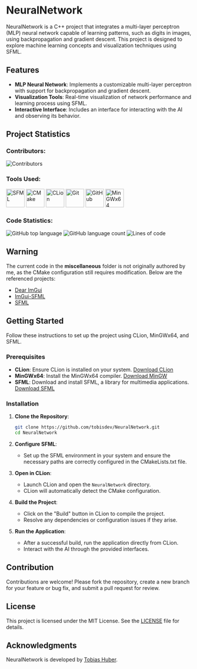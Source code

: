 
# NeuralNetwork

NeuralNetwork is a C++ project that integrates a multi-layer perceptron (MLP) neural network capable of learning patterns, such as digits in images, using backpropagation and gradient descent. This project is designed to explore machine learning concepts and visualization techniques using SFML.

## Features

- **MLP Neural Network**: Implements a customizable multi-layer perceptron with support for backpropagation and gradient descent.
- **Visualization Tools**: Real-time visualization of network performance and learning process using SFML.
- **Interactive Interface**: Includes an interface for interacting with the AI and observing its behavior.

## Project Statistics

### Contributors:

![Contributors](https://contributors-img.web.app/image?repo=tobisdev/NeuralNetwork)

### Tools Used:

<p align="left">
  <img src="https://external-content.duckduckgo.com/iu/?u=https%3A%2F%2Fwww.pikpng.com%2Fpngl%2Fb%2F73-738895_sfml-logo-sfml-icon-clipart.png&f=1&nofb=1&ipt=37dea4a9d226a1cf90ed363fcb1c6c299cf2d3fb76c201bf1f534c8c4e894e36&ipo=images" alt="SFML" height="50">
  <img src="https://upload.wikimedia.org/wikipedia/commons/1/13/Cmake.svg" alt="CMake" height="50">
  <img src="https://external-content.duckduckgo.com/iu/?u=https%3A%2F%2Fresources.jetbrains.com%2Fstorage%2Fproducts%2Fcompany%2Fbrand%2Flogos%2FCLion_icon.png&f=1&nofb=1" alt="CLion" height="50">
  <img src="https://upload.wikimedia.org/wikipedia/commons/3/3f/Git_icon.svg" alt="Git" height="50">
  <img src="https://upload.wikimedia.org/wikipedia/commons/9/91/Octicons-mark-github.svg" alt="GitHub" height="50">
  <img src="https://external-content.duckduckgo.com/iu/?u=http%3A%2F%2Fratfactor.com%2Fmisc%2Fmingw64%2Flogo04-2.png&f=1&nofb=1&ipt=0677c47d712c645ee8b71a8101c81166a3876d3a69481ce58cb7bbc15d3172b6&ipo=images" alt="MinGWx64" height="50">
</p>

### Code Statistics:

![GitHub top language](https://img.shields.io/github/languages/top/tobisdev/NeuralNetwork)
![GitHub language count](https://img.shields.io/github/languages/count/tobisdev/NeuralNetwork)
![Lines of code](https://tokei.rs/b1/github/tobisdev/NeuralNetwork)

## Warning

The current code in the **miscellaneous** folder is not originally authored by me, as the CMake configuration still requires modification. Below are the referenced projects:

- [Dear ImGui](https://github.com/ocornut/imgui)
- [ImGui-SFML](https://github.com/eliasdaler/imgui-sfml)
- [SFML](https://github.com/SFML/SFML)

## Getting Started

Follow these instructions to set up the project using CLion, MinGWx64, and SFML.

### Prerequisites

- **CLion**: Ensure CLion is installed on your system. [Download CLion](https://www.jetbrains.com/clion/download/)
- **MinGWx64**: Install the MinGWx64 compiler. [Download MinGW](http://mingw-w64.org/doku.php)
- **SFML**: Download and install SFML, a library for multimedia applications. [Download SFML](https://www.sfml-dev.org/download.php)

### Installation

1. **Clone the Repository**:
   ```bash
   git clone https://github.com/tobisdev/NeuralNetwork.git
   cd NeuralNetwork
   ```

2. **Configure SFML**:
   - Set up the SFML environment in your system and ensure the necessary paths are correctly configured in the CMakeLists.txt file.

3. **Open in CLion**:
   - Launch CLion and open the `NeuralNetwork` directory.
   - CLion will automatically detect the CMake configuration.

4. **Build the Project**:
   - Click on the "Build" button in CLion to compile the project.
   - Resolve any dependencies or configuration issues if they arise.

5. **Run the Application**:
   - After a successful build, run the application directly from CLion.
   - Interact with the AI through the provided interfaces.

## Contribution

Contributions are welcome! Please fork the repository, create a new branch for your feature or bug fix, and submit a pull request for review.

## License

This project is licensed under the MIT License. See the [LICENSE](LICENSE) file for details.

## Acknowledgments

NeuralNetwork is developed by [Tobias Huber](https://github.com/tobisdev).
